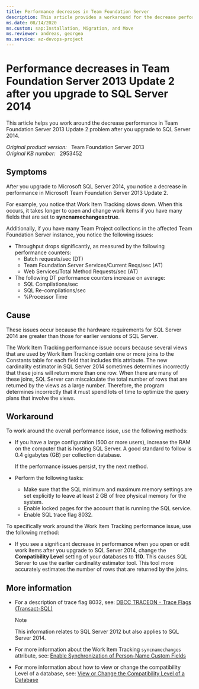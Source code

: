 ```yaml
---
title: Performance decreases in Team Foundation Server
description: This article provides a workaround for the decrease performance in Team Foundation Server 2013 Update 2 problem after you upgrade to SQL Server 2014. This issue affects Work Item Tracking and also affects throughput and other processes if you have a large number of project collections.
ms.date: 08/14/2020
ms.custom: sap:Installation, Migration, and Move
ms.reviewer: andreas, georgea
ms.service: az-devops-project
---
```

# Performance decreases in Team Foundation Server 2013 Update 2 after you upgrade to SQL Server 2014

This article helps you work around the decrease performance in Team Foundation Server 2013 Update 2 problem after you upgrade to SQL Server 2014.

_Original product version:_ &nbsp; Team Foundation Server 2013  
_Original KB number:_ &nbsp; 2953452

## Symptoms

After you upgrade to Microsoft SQL Server 2014, you notice a decrease in performance in Microsoft Team Foundation Server 2013 Update 2.

For example, you notice that Work Item Tracking slows down. When this occurs, it takes longer to open and change work items if you have many fields that are set to **syncnamechanges=true**.

Additionally, if you have many Team Project collections in the affected Team Foundation Server instance, you notice the following issues:

- Throughput drops significantly, as measured by the following performance counters:
  - Batch requests/sec (DT)
  - Team Foundation Server Services/Current Reqs/sec (AT)
  - Web Services/Total Method Requests/sec (AT)
- The following DT performance counters increase on average:
  - SQL Compilations/sec
  - SQL Re-compilations/sec
  - %Processor Time

## Cause

These issues occur because the hardware requirements for SQL Server 2014 are greater than those for earlier versions of SQL Server.

The Work Item Tracking performance issue occurs because several views that are used by Work Item Tracking contain one or more joins to the Constants table for each field that includes this attribute. The new cardinality estimator in SQL Server 2014 sometimes determines incorrectly that these joins will return more than one row. When there are many of these joins, SQL Server can miscalculate the total number of rows that are returned by the views as a large number. Therefore, the program determines incorrectly that it must spend lots of time to optimize the query plans that involve the views.

## Workaround

To work around the overall performance issue, use the following methods:

- If you have a large configuration (500 or more users), increase the RAM on the computer that is hosting SQL Server. A good standard to follow is 0.4 gigabytes (GB) per collection database.

    If the performance issues persist, try the next method.

- Perform the following tasks:
  - Make sure that the SQL minimum and maximum memory settings are set explicitly to leave at least 2 GB of free physical memory for the system.
  - Enable locked pages for the account that is running the SQL service.
  - Enable SQL trace flag 8032.
  
To specifically work around the Work Item Tracking performance issue, use the following method:

- If you see a significant decrease in performance when you open or edit work items after you upgrade to SQL Server 2014, change the **Compatibility Level** setting of your databases to **110**. This causes SQL Server to use the earlier cardinality estimator tool. This tool more accurately estimates the number of rows that are returned by the joins.

## More information

- For a description of trace flag 8032, see: [DBCC TRACEON - Trace Flags (Transact-SQL)](https://technet.microsoft.com/library/ms188396.aspx)

    > [!NOTE]
    > This information relates to SQL Server 2012 but also applies to SQL Server 2014.

- For more information about the Work Item Tracking `syncnamechanges` attribute, see:
[Enable Synchronization of Person-Name Custom Fields](/previous-versions/visualstudio/visual-studio-2010/dd286562(v=vs.100))

- For more information about how to view or change the compatibility Level of a database, see:
[View or Change the Compatibility Level of a Database](/sql/relational-databases/databases/view-or-change-the-compatibility-level-of-a-database)
